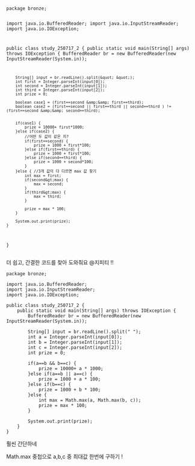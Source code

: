 <p><img alt="" src="https://velog.velcdn.com/images/danhye821/post/6d4e3cb9-782b-4670-baa2-ea219af5bbba/image.png" /></p>
<pre><code>package bronze;

import java.io.BufferedReader;
import java.io.InputStreamReader;
import java.io.IOException;

public class study_250717_2 {
    public static void main(String[] args) throws IOException {
        BufferedReader br = new BufferedReader(new InputStreamReader(System.in));

        String[] input = br.readLine().split(&quot; &quot;);
        int first = Integer.parseInt(input[0]);
        int second = Integer.parseInt(input[1]);
        int third = Integer.parseInt(input[2]);
        int prize = 0;

        boolean case1 = (first==second &amp;&amp; first==third);
        boolean case2 = (first==second || first==third || second==third ) != (first==second &amp;&amp; second==third);


        if(case1) {
            prize = 10000+ first*1000;
        }else if(case2) {
            //어떤 두 값이 같은 지?
            if(first==second) {
                prize = 1000 + first*100;
            }else if(first==third) {
                prize = 1000 + first*100;
            }else if(second==third) {
                prize = 1000 + second*100;
            }
        }else { //3개 값이 다 다르면 max 값 찾기
            int max = first;
            if(second&gt;max) {
                max = second;
            }
            if(third&gt;max) {
                max = third;
            }

            prize = max * 100;
        }

        System.out.print(prize);
    }
}
</code></pre><p>더 쉽고, 간결한 코드를 찾아 도와줘요 @지피티 !!</p>
<pre><code>package bronze;

import java.io.BufferedReader;
import java.io.InputStreamReader;
import java.io.IOException;

public class study_250717_2 {
    public static void main(String[] args) throws IOException {
        BufferedReader br = new BufferedReader(new InputStreamReader(System.in));

        String[] input = br.readLine().split(&quot; &quot;);
        int a = Integer.parseInt(input[0]);
        int b = Integer.parseInt(input[1]);
        int c = Integer.parseInt(input[2]);
        int prize = 0;

        if(a==b &amp;&amp; b==c) {
            prize = 10000+ a * 1000;
        }else if(a==b || a==c) {
            prize = 1000 + a * 100;
        }else if(b==c) {
            prize = 1000 + b * 100;
        }else {
            int max = Math.max(a, Math.max(b, c));
            prize = max * 100;
        }

        System.out.print(prize);
    }
}
</code></pre><p>훨씬 간단하네
Math.max 중첩으로 a,b,c 중 최대값 한번에 구하기 !</p>